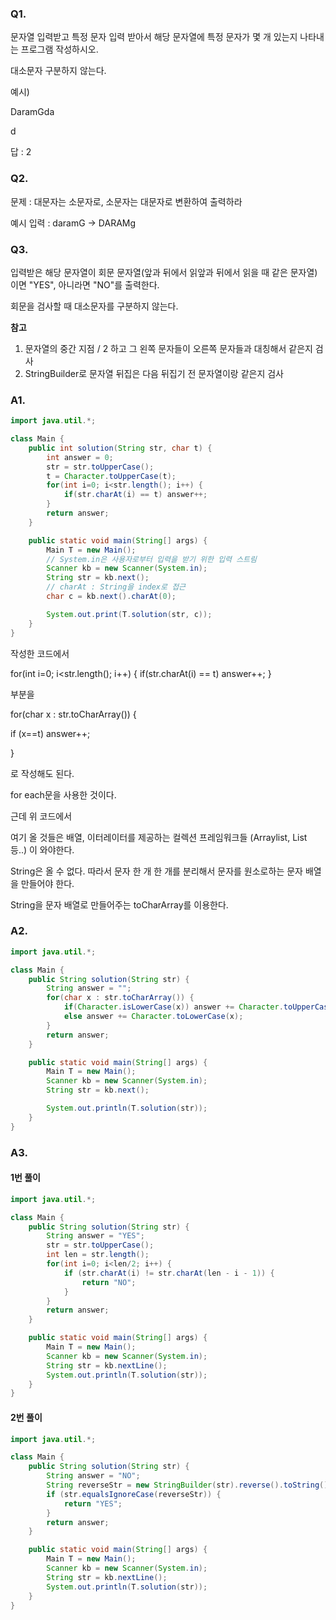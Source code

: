 ### Q1.

문자열 입력받고 특정 문자 입력 받아서 해당 문자열에 특정 문자가 몇 개 있는지 나타내는 프로그램 작성하시오.

대소문자 구분하지 않는다.



예시)

DaramGda

d

답 : 2



### Q2.

문제 : 대문자는 소문자로, 소문자는 대문자로 변환하여 출력하라



예시 입력 : daramG -> DARAMg



### Q3.

입력받은 해당 문자열이 회문 문자열(앞과 뒤에서 읽앞과 뒤에서 읽을 때 같은 문자열)이면 "YES", 아니라면 "NO"를 출력한다.

회문을 검사할 때 대소문자를 구분하지 않는다.

**참고**

1. 문자열의 중간 지점 / 2 하고 그 왼쪽 문자들이 오른쪽 문자들과 대칭해서 같은지 검사
2. StringBuilder로 문자열 뒤집은 다음 뒤집기 전 문자열이랑 같은지 검사



### A1.

```java
import java.util.*;

class Main {
	public int solution(String str, char t) {
		int answer = 0;
		str = str.toUpperCase();
		t = Character.toUpperCase(t);
		for(int i=0; i<str.length(); i++) {
			if(str.charAt(i) == t) answer++;
		}
		return answer;
	}

	public static void main(String[] args) {
		Main T = new Main();
		// System.in은 사용자로부터 입력을 받기 위한 입력 스트림
		Scanner kb = new Scanner(System.in);
		String str = kb.next();
		// charAt : String을 index로 접근
		char c = kb.next().charAt(0);

		System.out.print(T.solution(str, c));
	}
}
```

 

작성한 코드에서 

for(int i=0; i<str.length(); i++) {
  if(str.charAt(i) == t) answer++;
}

부분을

for(char x : str.toCharArray()) {

  if (x==t) answer++;

}

로 작성해도 된다.

 

for each문을 사용한 것이다.

근데 위 코드에서

여기 올 것들은 배열, 이터레이터를 제공하는 컬렉션 프레임워크들 (Arraylist, List 등..) 이 와야한다.

String은 올 수 없다. 따라서 문자 한 개 한 개를 분리해서 문자를 원소로하는 문자 배열을 만들어야 한다.

String을 문자 배열로 만들어주는 toCharArray를 이용한다.



### A2.

```java
import java.util.*;

class Main {
	public String solution(String str) {
		String answer = "";
		for(char x : str.toCharArray()) {
			if(Character.isLowerCase(x)) answer += Character.toUpperCase(x);
			else answer += Character.toLowerCase(x);
		}
		return answer;
	}

	public static void main(String[] args) {
		Main T = new Main();
		Scanner kb = new Scanner(System.in);
		String str = kb.next();

		System.out.println(T.solution(str));
	}
}
```



### A3.

#### 1번 풀이

```java
import java.util.*;

class Main {
	public String solution(String str) {
		String answer = "YES";
		str = str.toUpperCase();
		int len = str.length();
		for(int i=0; i<len/2; i++) {
			if (str.charAt(i) != str.charAt(len - i - 1)) {
				return "NO";
			}
		}
		return answer;
	}

	public static void main(String[] args) {
		Main T = new Main();
		Scanner kb = new Scanner(System.in);
		String str = kb.nextLine();
		System.out.println(T.solution(str));
	}
}
```

 

#### 2번 풀이

```java
import java.util.*;

class Main {
	public String solution(String str) {
		String answer = "NO";
		String reverseStr = new StringBuilder(str).reverse().toString();
		if (str.equalsIgnoreCase(reverseStr)) {
			return "YES";
		}
		return answer;
	}

	public static void main(String[] args) {
		Main T = new Main();
		Scanner kb = new Scanner(System.in);
		String str = kb.nextLine();
		System.out.println(T.solution(str));
	}
}
```

 

 